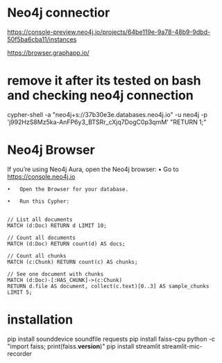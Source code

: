 # Neo4j connectior
https://console-preview.neo4j.io/projects/64be119e-9a78-48b9-9dbd-50f5ba6cba11/instances

https://browser.graphapp.io/

# remove it after its tested on bash and checking neo4j connection

cypher-shell -a "neo4j+s://37b30e3e.databases.neo4j.io" -u neo4j -p 'j992HzS8Mz5ka-AnFP6y3_BTSRr_cXjq7DogC0p3qmM' "RETURN 1;"

# Neo4j Browser
If you’re using Neo4j Aura, open the Neo4j browser:
	•	Go to https://console.neo4j.io

	•	Open the Browser for your database.

	•	Run this Cypher:
    
```

// List all documents
MATCH (d:Doc) RETURN d LIMIT 10;

// Count all documents
MATCH (d:Doc) RETURN count(d) AS docs;

// Count all chunks
MATCH (c:Chunk) RETURN count(c) AS chunks;

// See one document with chunks
MATCH (d:Doc)-[:HAS_CHUNK]->(c:Chunk)
RETURN d.file AS document, collect(c.text)[0..3] AS sample_chunks
LIMIT 5;
```

# installation 
pip install sounddevice soundfile requests
pip install faiss-cpu
python -c "import faiss; print(faiss.__version__)"
pip install streamlit streamlit-mic-recorder
